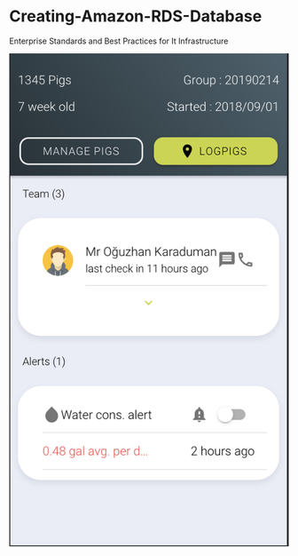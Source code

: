 # Creating-Amazon-RDS-Database
Enterprise Standards and Best Practices for It Infrastructure 


![Alt text](https://github.com/ChanakaWeerasinghe/Farmera-Coding-Challenge/blob/master/Screen%20Shot%202019-10-08%20at%202.30.21%20PM.png?raw=true?raw=true "Title")
